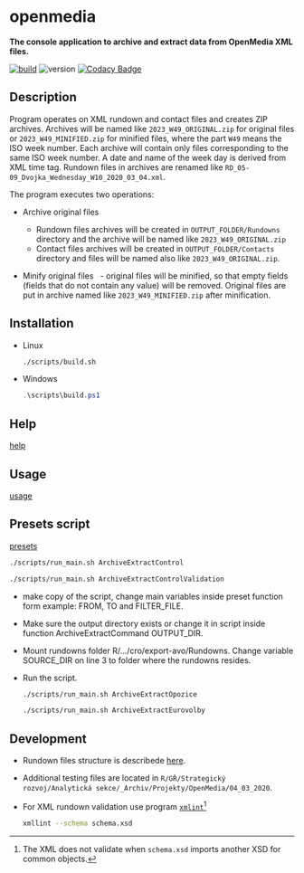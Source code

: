# openmedia

**The console application to archive and extract data from OpenMedia XML files.**

[![build](https://github.com/czech-radio/openmedia-archive/actions/workflows/main.yml/badge.svg)](https://github.com/czech-radio/openmedia-archive/actions/workflows/main.yml) ![version](https://img.shields.io/badge/version-0.9.10-blue.svg) [![Codacy Badge](https://app.codacy.com/project/badge/Grade/a501e03269e1404fa677a0f6cecd7bfe)](https://app.codacy.com/gh/czech-radio/openmedia-archive/dashboard?utm_source=gh&utm_medium=referral&utm_content=&utm_campaign=Badge_grade)

## Description

Program operates on XML rundown and contact files and creates ZIP archives. Archives will be named like `2023_W49_ORIGINAL.zip` for original files or `2023_W49_MINIFIED.zip` for minified files, where the part `W49` means the ISO week number. Each archive will contain only files corresponding to the same ISO week number. A date and name of the week day is derived from XML time tag. Rundown files in archives are renamed like `RD_05-09_Dvojka_Wednesday_W10_2020_03_04.xml`.

The program executes two operations:

- Archive original files
  - Rundown files archives will be created in `OUTPUT_FOLDER/Rundowns` directory and the archive will be named like `2023_W49_ORIGINAL.zip`
  - Contact files archives will be created in `OUTPUT_FOLDER/Contacts` directory and files will be named also like `2023_W49_ORIGINAL.zip`.

- Minify original files
  - original files will be minified, so that empty fields (fields that do not contain any value) will be removed. Original files are put in archive named like `2023_W49_MINIFIED.zip` after minification.

## Installation

- Linux

  ```bash
  ./scripts/build.sh
  ```

- Windows

  ```powershell
  .\scripts\build.ps1
  ```
## Help
[help](./HELP.md)

## Usage
[usage](./USAGE.md)

## Presets script
[presets](./scripts/run_main.sh)
  
  ```bash
  ./scripts/run_main.sh ArchiveExtractControl
  ```
  
  ```bash
  ./scripts/run_main.sh ArchiveExtractControlValidation
  ```

- make copy of the script, change main variables inside preset function form example: FROM, TO and FILTER_FILE.

- Make sure the output directory exists or change it in script inside function ArchiveExtractCommand OUTPUT_DIR.

- Mount rundowns folder R/.../cro/export-avo/Rundowns. Change variable SOURCE_DIR on line 3 to folder where the rundowns resides.

- Run the script.

    ```bash
  ./scripts/run_main.sh ArchiveExtractOpozice
  ```
  
  ```bash
  ./scripts/run_main.sh ArchiveExtractEurovolby
  ```

## Development

- Rundown files structure is describede [here](<https://github.com/czech-radio/openmedia-extract/edit/main/docs/source/notes.md>).

- Additional testing files are located in `R/GŘ/Strategický rozvoj/Analytická sekce/_Archiv/Projekty/OpenMedia/04_03_2020`.

- For XML rundown validation use program [`xmlint`](https://www.root.cz/man/1/xmllint/)[^1]

  ```bash
  xmllint --schema schema.xsd
  ```

[^1]: The XML does not validate when `schema.xsd` imports another XSD for common objects.
